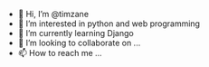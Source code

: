 - 👋 Hi, I’m @timzane
- 👀 I’m interested in python and web programming
- 🌱 I’m currently learning Django
- 💞️ I’m looking to collaborate on ...
- 📫 How to reach me ...

<!---
timzane/timzane is a ✨ special ✨ repository because its `README.md` (this file) appears on your GitHub profile.
You can click the Preview link to take a look at your changes.
--->

